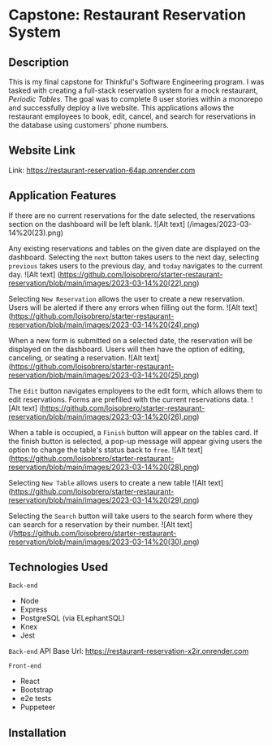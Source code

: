 # Capstone: Restaurant Reservation System

## Description

This is my final capstone for Thinkful's Software Engineering program. I was tasked with creating a full-stack reservation system for a mock restaurant, _Periodic Tables_. The goal was to complete 8 user stories within a monorepo and successfully deploy a live website. This applications allows the restaurant employees to book, edit, cancel, and search for reservations in the database using customers' phone numbers.

## Website Link

Link: https://restaurant-reservation-64ap.onrender.com

## Application Features

If there are no current reservations for the date selected, the reservations section on the dashboard will be left blank.
![Alt text] (/images/2023-03-14%20(23).png)

Any existing reservations and tables on the given date are displayed on the dashboard. Selecting the `next` button takes users to the next day, selecting `previous` takes users to the previous day, and `today` navigates to the current day.
![Alt text] (https://github.com/loisobrero/starter-restaurant-reservation/blob/main/images/2023-03-14%20(22).png)

Selecting `New Reservation` allows the user to create a new reservation. Users will be alerted if there any errors when filling out the form.
![Alt text] (https://github.com/loisobrero/starter-restaurant-reservation/blob/main/images/2023-03-14%20(24).png)

When a new form is submitted on a selected date, the reservation will be displayed on the dashboard. Users will then have the option of editing, canceling, or seating a reservation. 
![Alt text] (https://github.com/loisobrero/starter-restaurant-reservation/blob/main/images/2023-03-14%20(25).png)

The `Edit` button navigates employees to the edit form, which allows them to edit reservations. Forms are prefilled with the current reservations data. 
![Alt text] (https://github.com/loisobrero/starter-restaurant-reservation/blob/main/images/2023-03-14%20(26).png)

When a table is occupied, a `Finish` button will appear on the tables card. If the finish button is selected, a pop-up message will appear giving users the option to change the table's status back to `free`.
![Alt text] (https://github.com/loisobrero/starter-restaurant-reservation/blob/main/images/2023-03-14%20(28).png)

Selecting `New Table` allows users to create a new table
![Alt text] (https://github.com/loisobrero/starter-restaurant-reservation/blob/main/images/2023-03-14%20(29).png)

Selecting the `Search` button will take users to the search form where they can search for a reservation by their number.
![Alt text] (/https://github.com/loisobrero/starter-restaurant-reservation/blob/main/images/2023-03-14%20(30).png)


## Technologies Used

`Back-end`

- Node
- Express
- PostgreSQL (via ELephantSQL)
- Knex
- Jest

`Back-end` 
API Base Url: https://restaurant-reservation-x2ir.onrender.com

`Front-end`

- React
- Bootstrap
- e2e tests
- Puppeteer

## Installation

